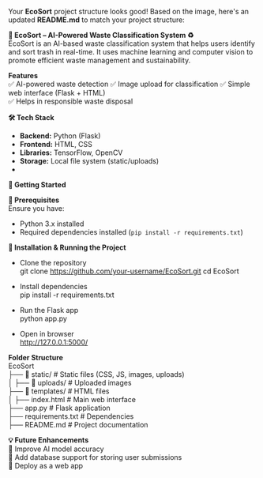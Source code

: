 Your **EcoSort** project structure looks good! Based on the image, here's an updated **README.md** to match your project structure:  

 **🌱 EcoSort – AI-Powered Waste Classification System ♻️**  
EcoSort is an AI-based waste classification system that helps users identify and sort trash in real-time. It uses machine learning and computer vision to promote efficient waste management and sustainability.  

 **Features**  
✅ AI-powered waste detection
✅ Image upload for classification 
✅ Simple web interface (Flask + HTML)  
✅ Helps in responsible waste disposal  

 **🛠️ Tech Stack**  
- **Backend:** Python (Flask)  
- **Frontend:** HTML, CSS  
- **Libraries:** TensorFlow, OpenCV  
- **Storage:** Local file system (static/uploads)
- 
**🚀 Getting Started**  

**🔹 Prerequisites**  
Ensure you have:  
- Python 3.x installed  
- Required dependencies installed (`pip install -r requirements.txt`)  

**🔹 Installation & Running the Project**  
- Clone the repository  
git clone https://github.com/your-username/EcoSort.git
cd EcoSort

- Install dependencies  
pip install -r requirements.txt

- Run the Flask app  
python app.py
 
- Open in browser  
http://127.0.0.1:5000/

**Folder Structure**  
EcoSort  
├── 📁 static/             # Static files (CSS, JS, images, uploads)  
│   ├── 📁 uploads/        # Uploaded images  
├── 📁 templates/          # HTML files  
│   ├── index.html         # Main web interface  
├── app.py                 # Flask application  
├── requirements.txt       # Dependencies  
├── README.md              # Project documentation    

**💡 Future Enhancements**  
🔹 Improve AI model accuracy  
🔹 Add database support for storing user submissions  
🔹 Deploy as a web app  
